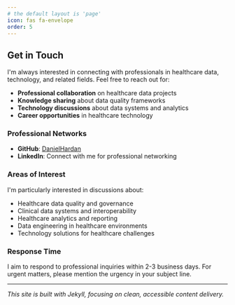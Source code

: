 ```yaml
---
# the default layout is 'page'
icon: fas fa-envelope
order: 5
---
```


## Get in Touch

I'm always interested in connecting with professionals in healthcare data, technology, and related fields. Feel free to reach out for:

- **Professional collaboration** on healthcare data projects
- **Knowledge sharing** about data quality frameworks
- **Technology discussions** about data systems and analytics
- **Career opportunities** in healthcare technology

### Professional Networks

- **GitHub**: [DanielHardan](https://github.com/DanielHardan)
- **LinkedIn**: Connect with me for professional networking

### Areas of Interest

I'm particularly interested in discussions about:

- Healthcare data quality and governance
- Clinical data systems and interoperability
- Healthcare analytics and reporting
- Data engineering in healthcare environments
- Technology solutions for healthcare challenges

### Response Time

I aim to respond to professional inquiries within 2-3 business days. For urgent matters, please mention the urgency in your subject line.

---

*This site is built with Jekyll, focusing on clean, accessible content delivery.*
